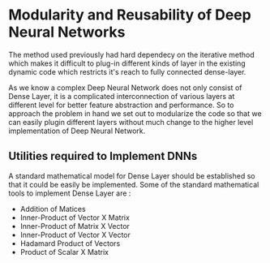 Modularity and Reusability of Deep Neural Networks
==================================================

The method used previously had hard dependecy on the iterative method which
makes it difficult to plug-in different kinds of layer in the existing dynamic
code which restricts it's reach to fully connected dense-layer.

As we know a complex Deep Neural Network does not only consist of Dense Layer,
it is a complicated interconnection of various layers at different level for
better feature abstraction and performance. So to approach the problem in hand
we set out to modularize the code so that we can easily plugin different layers
without much change to the higher level implementation of Deep Neural Network.

Utilities required to Implement DNNs
------------------------------------

A standard mathematical model for Dense Layer should be established so that it
could be easily be implemented. 
Some of the standard mathematical tools to implement Dense Layer are :

- Addition of Matices
- Inner-Product of Vector X Matrix
- Inner-Product of Matrix X Vector
- Inner-Product of Vector X Vector
- Hadamard Product of Vectors
- Product of Scalar X Matrix


